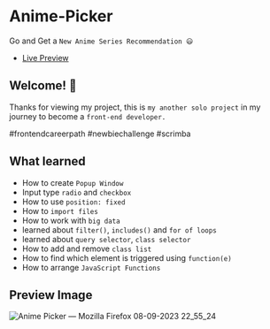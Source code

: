 # Anime-Picker

Go and Get a `New Anime Series Recommendation 😃`

* <a href="https://animepicker.netlify.app/">Live Preview</a>

## Welcome! 👋

Thanks for viewing my project, this is `my another solo project` in my journey to become a `front-end developer.`

#frontendcareerpath #newbiechallenge #scrimba

## What learned 

* How to create `Popup Window`
* Input type `radio` and `checkbox`
* How to use `position: fixed`
* How to `import files`
* How to work with `big data`
* learned about `filter()`, `includes()` and `for of loops`
* learned about `query selector`, `class selector`
* How to add and remove `class list`
* How to find which element is triggered using `function(e)`
* How to arrange `JavaScript Functions`

## Preview Image

  ![Anime Picker — Mozilla Firefox 08-09-2023 22_55_24](https://github.com/MrSandeepSharma/Anime-Picker/assets/142038020/c36c0ecf-cc3e-4b4f-a49d-b7ea48f37cd3)
